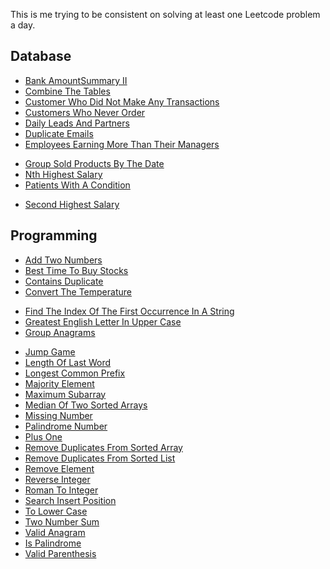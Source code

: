 This is me trying to be consistent on solving at least
one Leetcode problem a day.

## Database

- [Bank AmountSummary II](src/main/java/in/pelligent/leetcode/database/BankAmountSummaryII.md)
- [Combine The Tables](src/main/java/in/pelligent/leetcode/database/CombineTheTables.md)
- [Customer Who Did Not Make Any Transactions](src/main/java/in/pelligent/leetcode/database/)
- [Customers Who Never Order](src/main/java/in/pelligent/leetcode/database/CustomersWhoNeverOrder.md)
- [Daily Leads And Partners](src/main/java/in/pelligent/leetcode/database/DailyLeadsAndPartners.md)
- [Duplicate Emails](src/main/java/in/pelligent/leetcode/database/DuplicateEmails.md)
- [Employees Earning More Than Their Managers](src/main/java/in/pelligent/leetcode/database/EmployeesEarningMoreThantheirManagers.md)

[//]: # (- [Find Customer Referee]&#40;src/main/java/in/pelligent/leetcode/database/FindCustomerReferee.md&#41;)
[//]: # (- [Find Total Time Spent By Each Employee]&#40;src/main/java/in/pelligent/leetcode/database/FindTotalTimeSpentByEachEmployee.md&#41;)
- [Group Sold Products By The Date](src/main/java/in/pelligent/leetcode/database/GroupSoldProductsByTheDate.md)
- [Nth Highest Salary](src/main/java/in/pelligent/leetcode/database/NthHighestSalary.md)
- [Patients With A Condition](src/main/java/in/pelligent/leetcode/database/PatientsWithACondition.md)

[//]: # (- [Rearrange Product Tables]&#40;src/main/java/in/pelligent/leetcode/database/RearrangeProductTables.md&#41;)
[//]: # (- [Recyclable And Low Fat Products]&#40;src/main/java/in/pelligent/leetcode/database/RecyclableAndLowFatProducts.md&#41;)
- [Second Highest Salary](src/main/java/in/pelligent/leetcode/database/SecondHighestSalary.md)

[//]: # (- [Swap Salary]&#40;src/main/java/in/pelligent/leetcode/database/SwapSalary.md&#41;)

## Programming

- [Add Two Numbers](src/main/java/in/pelligent/leetcode/programming/addtwonumbers/AddTwoNumbers.md)
- [Best Time To Buy Stocks](src/main/java/in/pelligent/leetcode/programming/besttimetobuystocks/BestTimeToBuyStocks.md)
- [Contains Duplicate](src/main/java/in/pelligent/leetcode/programming/containsduplicate/ContainsDuplicate.md)
- [Convert The Temperature](src/main/java/in/pelligent/leetcode/programming/convertthetemperature/ConvertTheTemperature.md)

[//]: # (- [Count Prefixes Of A Given String]&#40;src/main/java/in/pelligent/leetcode/programming/countprefixesofagivenstring/CountPrefixesOfAGivenString.md&#41;)
- [Find The Index Of The First Occurrence In A String](src/main/java/in/pelligent/leetcode/programming/findtheindexofthefirstoccurenceinastring/FindTheIndexOfTheFirstOccurrenceInAString.md)
- [Greatest English Letter In Upper Case](src/main/java/in/pelligent/leetcode/programming/greatestenglishletterinuppercase/GreatestEnglishLetterInUpperCase.md)
- [Group Anagrams](src/main/java/in/pelligent/leetcode/programming/groupanagrams/GroupAnagrams.md)

[//]: # (- [Jewels And Stones]&#40;src/main/java/in/pelligent/leetcode/programming/jewelsandstones/JewelsAndStones.md&#41;)
- [Jump Game](src/main/java/in/pelligent/leetcode/programming/jumpgame/JumpGame.md)
- [Length Of Last Word](src/main/java/in/pelligent/leetcode/programming/lengthoflastword/LengthOfLastWord.md)
- [Longest Common Prefix](src/main/java/in/pelligent/leetcode/programming/longestcommonprefix/LongestCommonPrefix.md)
- [Majority Element](src/main/java/in/pelligent/leetcode/programming/majorityelement/MajorityElement.md)
- [Maximum Subarray](src/main/java/in/pelligent/leetcode/programming/maximumsubarray/MaximumSubarray.md)
- [Median Of Two Sorted Arrays](src/main/java/in/pelligent/leetcode/programming/medianoftwosortedarrays/MedianOfTwoSortedArrays.md)
- [Missing Number](src/main/java/in/pelligent/leetcode/programming/missingnumber/MissingNumber.md)
- [Palindrome Number](src/main/java/in/pelligent/leetcode/programming/palindromenumber/PalindromeNumber.md)
- [Plus One](src/main/java/in/pelligent/leetcode/programming/plusone/PlusOne.md)
- [Remove Duplicates From Sorted Array](src/main/java/in/pelligent/leetcode/programming/removeduplicatesfromsortedarray/RemoveDuplicatesFromSortedArray.md)
- [Remove Duplicates From Sorted List](src/main/java/in/pelligent/leetcode/programming/removeduplicatesfromsortedlist/RemoveDuplicatesFromSortedList.md)
- [Remove Element](src/main/java/in/pelligent/leetcode/programming/removeelement/RemoveElement.md)
- [Reverse Integer](src/main/java/in/pelligent/leetcode/programming/reverseinteger/ReverseInteger.md)
- [Roman To Integer](src/main/java/in/pelligent/leetcode/programming/romantointeger/RomanToInteger.md)
- [Search Insert Position](src/main/java/in/pelligent/leetcode/programming/searchinsertposition/SearchInsertPosition.md)
- [To Lower Case](src/main/java/in/pelligent/leetcode/programming/tolowercase/ToLowerCase.md)
- [Two Number Sum](src/main/java/in/pelligent/leetcode/programming/twonumbersum/TwoNumberSum.md)
- [Valid Anagram](src/main/java/in/pelligent/leetcode/programming/validanagram/ValidAnagram.md)
- [Is Palindrome](src/main/java/in/pelligent/leetcode/programming/validpalindrome/IsPalindrome.md)
- [Valid Parenthesis](src/main/java/in/pelligent/leetcode/programming/validparenthesis/ValidParenthesis.md)

[//]: # (- [How Many Numbers Are Smaller Than the Current Number]&#40;src/main/java/in/pelligent/leetcode/programming/howmanynumbersaresmallerthanthecurrentnumber/HowManyNumbersAreSmallerThanTheCurrentNumber.md&#41;)